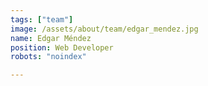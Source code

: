 ```yaml
---
tags: ["team"]
image: /assets/about/team/edgar_mendez.jpg
name: Edgar Méndez
position: Web Developer
robots: "noindex"

---
```



